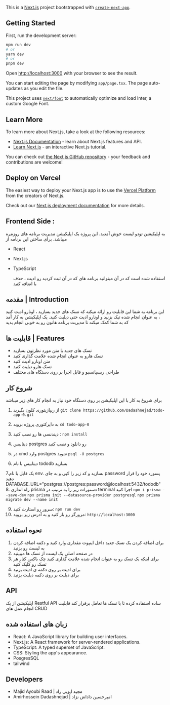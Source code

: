 This is a [Next.js](https://nextjs.org/) project bootstrapped with [`create-next-app`](https://github.com/vercel/next.js/tree/canary/packages/create-next-app).

## Getting Started

First, run the development server:

```bash
npm run dev
# or
yarn dev
# or
pnpm dev
```

Open [http://localhost:3000](http://localhost:3000) with your browser to see the result.

You can start editing the page by modifying `app/page.tsx`. The page auto-updates as you edit the file.

This project uses [`next/font`](https://nextjs.org/docs/basic-features/font-optimization) to automatically optimize and load Inter, a custom Google Font.

## Learn More

To learn more about Next.js, take a look at the following resources:

- [Next.js Documentation](https://nextjs.org/docs) - learn about Next.js features and API.
- [Learn Next.js](https://nextjs.org/learn) - an interactive Next.js tutorial.

You can check out [the Next.js GitHub repository](https://github.com/vercel/next.js/) - your feedback and contributions are welcome!

## Deploy on Vercel

The easiest way to deploy your Next.js app is to use the [Vercel Platform](https://vercel.com/new?utm_medium=default-template&filter=next.js&utm_source=create-next-app&utm_campaign=create-next-app-readme) from the creators of Next.js.

Check out our [Next.js deployment documentation](https://nextjs.org/docs/deployment) for more details.

## Frontend Side :

به اپلیکیشن تودو لیست خوش آمدید. این پروژه یک اپلیکیشن مدیریت برنامه های روزمره میباشد. برای ساختن این برنامه از

- React
- Next.js
- TypeScript

  استفاده شده است که در آن میتوانید برنامه های که در آن ثبت کردید
  رو ادیت ، حذف یا اضافه کنید

## مقدمه | Introduction

این برنامه به شما این قابلیت رو ارائه میکنه که تسک های جدید بسازید ، اونارو ادیت کنید ، به عنوان انجام شده تیک بزنید و اونارو ادیت حتی دیلیت کنید. یک اپلیکیشن به کار آمد که به شما کمک میکنه تا مدیریت برنامه هاتون رو به خوبی انجام بدید

## قابلیت ها | Features

- تسک های جدید با متن مورد نظرتون بسازید
- تسک هارو به عنوان انجام شده علامت گذاری کنید
- متن اونارو ادیت کنید
- تسک هارو دیلیت کنید
- طراحی ریسپانسیو و قابل اجرا بر روی دستگاه های مختلف

## شروع کار

برای شروغ به کار با این اپلیکیشن بر روی دستگاه خود نیاز به انجام کار های زیر میباشد

1. از ریپازیتوری کلون بگیرید
   `git clone https://github.com/Dadashnejad/todo-app-0.git`
2. به دایرکتوری پروژه بروید
   `cd todo-app-0`
3. دپندنسی ها رو نصب کنید :
   `npm install`
4. دیتابیس postgres رو دانلود و نصب کنید

5. در cmd وارد postgres شوید
  `psql -U postgres`
6. دیتابیس با نام tododb بسازید

7.یک فایل با نام env. بسازید و کد زیر را کپی و به جای password پسورد خود را قرار دهید
DATABASE_URL="postgres://postgres:password@localhost:5432/tododb"
8. راه اندازی prisma دستورات زیر را به ترتیب در terminal اجرا کنید
  `npm i prisma --save-dev`
  `npx prisma init --datasource-provider postgresql`
  `npx prisma migrate dev --name init`
  

9. سرور رو استارت کنید:
   `npm run dev`
10. مرورگر رو باز کنید و به آدرس زیر بروید:
   `http://localhost:3000`

## نحوه استفاده

1. برای اضافه کردن یک تسک جدید داخل اینپوت مقداری وارد کنید و دکمه اضافه کردن به لیست رو بزنید
2. در صفحه اصلی یک لیست از تسک ها میبینید
3. برای اینکه یک تسک رو به عنوان انجام شده علامت گذاری کنید چک باکس کنار هر تسک رو کلیک کنید
4. برای ادیت بر روی دکمه ی ادیت بزنید
5. برای دیلیت بر روی دکمه دیلیت بزنید

## API

اپلیکیشن از یک
Restful API
ساده استفاده کرده تا با تسک ها تعامل برقرار کند
قابلیت انجام عمل های CRUD

## زبان های استفاده شده

- React: A JavaScript library for building user interfaces.
- Next.js: A React framework for server-rendered applications.
- TypeScript: A typed superset of JavaScript.
- CSS: Styling the app's appearance.
- PosgresSQL
- tailwind

## Developers

- Majid Ayoubi Raad | مجید ایوبی راد
- Amirhossein Dadashnejad | امیرحسین داداش نژاد
